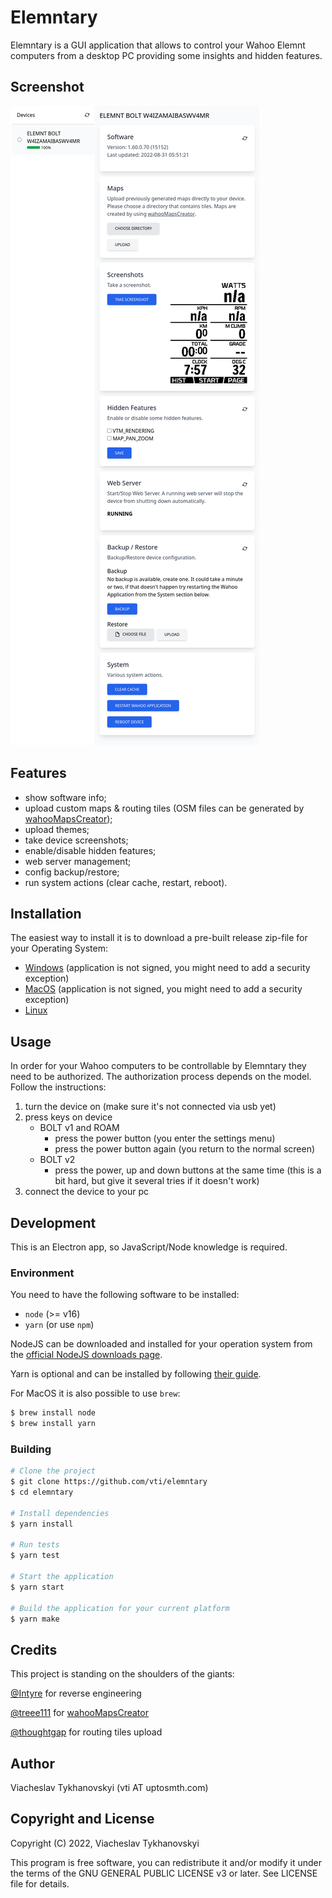 # Elemntary

Elemntary is a GUI application that allows to control your Wahoo Elemnt computers from a desktop PC providing some
insights and hidden features.

## Screenshot

![Elemntary](/screenshots/screenshot.png?raw=true "Elemntary")

## Features

- show software info;
- upload custom maps & routing tiles (OSM files can be generated by [wahooMapsCreator](https://github.com/treee111/wahooMapsCreator));
- upload themes;
- take device screenshots;
- enable/disable hidden features;
- web server management;
- config backup/restore;
- run system actions (clear cache, restart, reboot).

## Installation

The easiest way to install it is to download a pre-built release zip-file for your Operating System:

- [Windows](https://github.com/vti/elemntary/releases/download/v0.5.1/elemntary-win32-x64-0.5.1.zip) (application is not signed, you might need to add a security exception)
- [MacOS](https://github.com/vti/elemntary/releases/download/v0.5.1/elemntary-darwin-x64-0.5.1.zip) (application is not signed, you might need to add a security exception)
- [Linux](https://github.com/vti/elemntary/releases/download/v0.5.1/elemntary-linux-x64-0.5.1.zip)

## Usage

In order for your Wahoo computers to be controllable by Elemntary they need to be authorized. The authorization process
depends on the model. Follow the instructions:

1. turn the device on (make sure it's not connected via usb yet)
2. press keys on device
    - BOLT v1 and ROAM
        - press the power button (you enter the settings menu)
        - press the power button again (you return to the normal screen)
    - BOLT v2
        - press the power, up and down buttons at the same time (this is a bit hard, but give it several tries if it
          doesn't work)
3. connect the device to your pc

## Development

This is an Electron app, so JavaScript/Node knowledge is required.

### Environment

You need to have the following software to be installed:

- `node` (>= v16)
- `yarn` (or use `npm`)

NodeJS can be downloaded and installed for your operation system from the [official NodeJS downloads
page](https://nodejs.org/en/download/).

Yarn is optional and can be installed by following [their guide](https://yarnpkg.com/getting-started/install).

For MacOS it is also possible to use `brew`:

```bash
$ brew install node
$ brew install yarn
```

### Building

```bash
# Clone the project
$ git clone https://github.com/vti/elemntary
$ cd elemntary

# Install dependencies
$ yarn install

# Run tests
$ yarn test

# Start the application
$ yarn start

# Build the application for your current platform
$ yarn make
```

## Credits

This project is standing on the shoulders of the giants:

[@Intyre](https://github.com/Intyre) for reverse engineering

[@treee111](https://github.com/treee111) for [wahooMapsCreator](https://github.com/treee111/wahooMapsCreator)

[@thoughtgap](https://github.com/thoughtgap) for routing tiles upload

## Author

Viacheslav Tykhanovskyi (vti AT uptosmth.com)

## Copyright and License

Copyright (C) 2022, Viacheslav Tykhanovskyi

This program is free software, you can redistribute it and/or modify it under the terms of the GNU GENERAL PUBLIC
LICENSE v3 or later. See LICENSE file for details.
